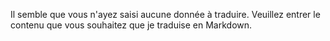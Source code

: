 Il semble que vous n'ayez saisi aucune donnée à traduire. Veuillez entrer le contenu que vous souhaitez que je traduise en Markdown.
